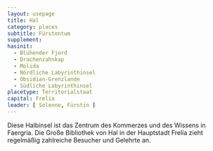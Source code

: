 ```yaml
---
layout: usepage
title: Hal
category: places
subtitle: Fürstentum
supplement: 
hasinit:
  - Blühender Fjord
  - Drachenzahnkap
  - Molida
  - Nördliche Labyrinthinsel
  - Obsidian-Grenzlande
  - Südliche Labyrinthinsel
placetype: Territorialstaat
capital: Frelia
leader: [ Solenne, Fürstin ]
---
```


Diese Halbinsel ist das Zentrum des Kommerzes und des Wissens in Faergria. Die Große Bibliothek von Hal in der
Hauptstadt Frelia zieht regelmäßig zahlreiche Besucher und Gelehrte an.